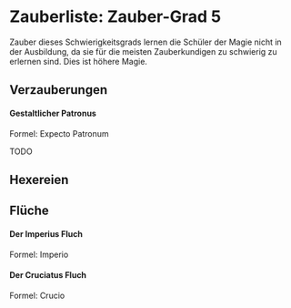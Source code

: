 # Zauberliste: Zauber-Grad 5

Zauber dieses Schwierigkeitsgrads lernen die Schüler der Magie nicht in der Ausbildung, da sie für die meisten Zauberkundigen zu schwierig zu erlernen sind. Dies ist höhere Magie.

## Verzauberungen

#### Gestaltlicher Patronus

Formel: Expecto Patronum

TODO



## Hexereien

## Flüche

#### Der Imperius Fluch

Formel: Imperio

#### Der Cruciatus Fluch

Formel: Crucio

